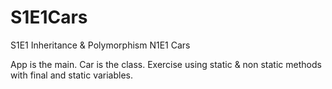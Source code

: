 # S1E1Cars
S1E1 Inheritance &amp; Polymorphism N1E1 Cars

App is the main. Car is the class. Exercise using static & non static methods with final and static variables.
